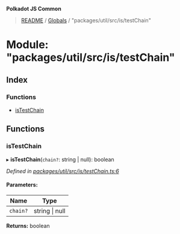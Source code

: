 **Polkadot JS Common**

> [README](../README.md) / [Globals](../globals.md) / "packages/util/src/is/testChain"

# Module: "packages/util/src/is/testChain"

## Index

### Functions

* [isTestChain](_packages_util_src_is_testchain_.md#istestchain)

## Functions

### isTestChain

▸ **isTestChain**(`chain?`: string \| null): boolean

*Defined in [packages/util/src/is/testChain.ts:6](https://github.com/polkadot-js/common/blob/13ae8665/packages/util/src/is/testChain.ts#L6)*

#### Parameters:

Name | Type |
------ | ------ |
`chain?` | string \| null |

**Returns:** boolean
